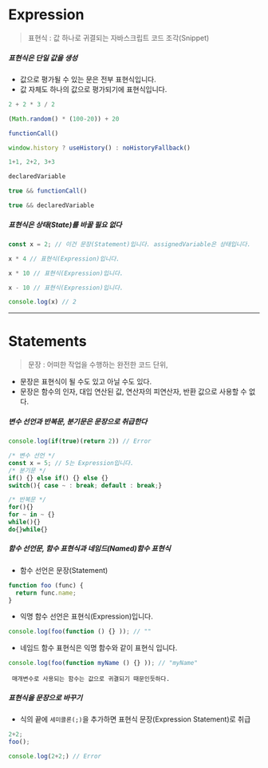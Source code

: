 # Expression
> 표현식 : 값 하나로 귀결되는 자바스크립트 코드 조각(Snippet)
##### 표현식은 단일 값을 생성
- 값으로 평가될 수 있는 문은 전부 표현식입니다.
- 값 자체도 하나의 값으로 평가되기에 표현식입니다.
```JavaScript
2 + 2 * 3 / 2

(Math.random() * (100-20)) + 20

functionCall()

window.history ? useHistory() : noHistoryFallback()

1+1, 2+2, 3+3

declaredVariable

true && functionCall()

true && declaredVariable
```

##### 표현식은 상태(State)를 바꿀 필요 없다
```JavaScript
const x = 2; // 이건 문장(Statement)입니다. assignedVariable은 상태입니다.

x * 4 // 표현식(Expression)입니다.

x * 10 // 표현식(Expression)입니다.

x - 10 // 표현식(Expression)입니다.

console.log(x) // 2
```

---
# Statements
> 문장 : 어떠한 작업을 수행하는 완전한 코드 단위, 
- 문장은 표현식이 될 수도 있고 아닐 수도 있다.
- 문장은 함수의 인자, 대입 연산된 값, 연산자의 피연산자, 반환 값으로 사용할 수 없다.
##### 변수 선언과 반복문, 분기문은 문장으로 취급한다
```JavaScript
console.log(if(true)(return 2)) // Error
```

```JavaScript
/* 변수 선언 */
const x = 5; // 5는 Expression입니다.
/* 분기문 */
if() {} else if() {} else {}
switch(){ case ~ : break; default : break;}

/* 반복문 */
for(){}
for ~ in ~ {}
while(){}
do{}while{}
```

##### 함수 선언문, 함수 표현식과 네임드(Named)함수 표현식
- 함수 선언은 문장(Statement)
```JavaScript
function foo (func) {
  return func.name;  
}
```

- 익명 함수 선언은 표현식(Expression)입니다.
```JavaScript
console.log(foo(function () {} )); // ""
```

- 네임드 함수 표현식은 익명 함수와 같이 표현식 입니다.
```JavaScript
console.log(foo(function myName () {} )); // "myName"
```
	 매개변수로 사용되는 함수는 값으로 귀결되기 때문인듯하다.

##### 표현식을 문장으로 바꾸기
- 식의 끝에 `세미콜론(;)`을 추가하면 표현식 문장(Expression Statement)로 취급
```JavaScript
2+2;
foo();

console.log(2+2;) // Error
```